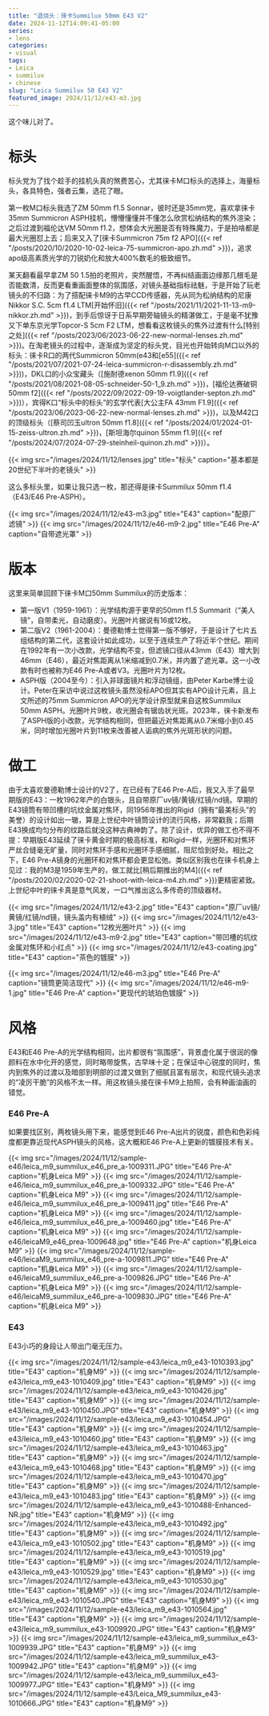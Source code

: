```yaml
---
title: "退烧头：徕卡Summilux 50mm E43 V2"
date: 2024-11-12T14:09:41-05:00
series:
- lens
categories:
- visual
tags:
- Leica
- summilux
- chinese
slug: "Leica Summilux 50 E43 V2"
featured_image: 2024/11/12/e43-m3.jpg
---
```


这个味儿对了。
<!--more-->

# 标头

标头党为了找个趁手的挂机头真的煞费苦心，尤其徕卡M口标头的选择上，海量标头，各具特色，强者云集，选花了眼。

第一枚M口标头我选了ZM 50mm f1.5 Sonnar，彼时还是35mm党，喜欢拿徕卡35mm Summicron ASPH挂机，懵懵懂懂并不懂怎么欣赏松纳结构的焦外渲染；之后过渡到福伦达VM 50mm f1.2，想体会大光圈是否有特殊魔力，于是拍啥都是最大光圈怼上去；后来又入了[徕卡Summicron 75m f2 APO]({{< ref "/posts/2020/10/2020-10-02-leica-75-summicron-apo.zh.md" >}})，追求apo级高素质光学的刀锐奶化和放大400%数毛的极致细节。

某天翻看最早拿ZM 50 1.5拍的老照片，突然醒悟，不再纠结画面边缘那几根毛是否能数清，反而更看重画面整体的氛围感，对镜头基础指标祛魅，于是开始了玩老镜头的不归路：为了搭配徕卡M9的古早CCD传感器，先从同为松纳结构的尼康Nikkor S.C. 5cm f1.4 LTM[开始怀旧]({{< ref "/posts/2021/11/2021-11-13-m9-nikkor.zh.md" >}})，到手后惊讶于日系早期旁轴镜头的精湛做工，于是毫不犹豫又下单东京光学Topcor-S 5cm F2 LTM，想看看这枚镜头的焦外过渡有什么[特别之处]({{< ref "/posts/2023/06/2023-06-22-new-normal-lenses.zh.md" >}})。在淘老镜头的过程中，逐渐成为坚定的标头党，目光也开始转向M口以外的标头：徕卡R口的两代Summicron 50mm(e43和[e55]({{< ref "/posts/2021/07/2021-07-24-leica-summicron-r-disassembly.zh.md" >}}))，DKL口的小众宝藏头（[施耐德xenon 50mm f1.9]({{< ref "/posts/2021/08/2021-08-05-schneider-50-1_9.zh.md" >}})，[福伦达赛破铜50mm f2]({{< ref "/posts/2022/09/2022-09-19-voigtlander-septon.zh.md" >}})），宾得K口“标头中的标头”的玄学代表[大公主FA 43mm F1.9]({{< ref "/posts/2023/06/2023-06-22-new-normal-lenses.zh.md" >}})，以及M42口的顶级标头（[蔡司凹玉ultron 50mm f1.8]({{< ref "/posts/2024/01/2024-01-15-zeiss-ultron.zh.md" >}})，[斯坦海尔quinon 55mm f1.9]({{< ref "/posts/2024/07/2024-07-29-steinheil-quinon.zh.md" >}})）。

{{< img src="/images/2024/11/12/lenses.jpg" title="标头" caption="基本都是20世纪下半叶的老镜头" >}}

这么多标头里，如果让我只选一枚，那还得是徕卡Summilux 50mm f1.4（E43/E46 Pre-ASPH）。

{{< img src="/images/2024/11/12/e43-m3.jpg" title="E43" caption="配原厂滤镜" >}}
{{< img src="/images/2024/11/12/e46-m9-2.jpg" title="E46 Pre-A" caption="自带遮光罩" >}}

# 版本

这里来简单回顾下徕卡M口50mm Summilux的历史版本：

- 第一版V1（1959-1961）：光学结构源于更早的50mm f1.5 Summarit（“美人镜”，自带柔光，自动磨皮）。光圈叶片据说有16或12枚。
- 第二版V2（1961-2004）：曼德勒博士觉得第一版不够好，于是设计了七片五组结构的第二代，这套设计如此成功，以至于连续生产了将近半个世纪。期间在1992年有一次小改款，光学结构不变，但滤镜口径从43mm（E43）增大到46mm（E46），最近对焦距离从1米缩减到0.7米，并内置了遮光罩。这一小改款有时也被称为E46 Pre-A或者V3。光圈叶片为12枚。
- ASPH版（2004至今）：引入非球面镜片和浮动镜组，由Peter Karbe博士设计。Peter在采访中说过这枚镜头虽然没标APO但其实有APO设计元素，且上文所述的75mm Summicron APO的光学设计原型就来自这枚Summilux 50mm ASPH。光圈叶片9枚，收光圈会有锯齿状光斑。2023年，徕卡新发布了ASPH版的小改款，光学结构相同，但把最近对焦距离从0.7米缩小到0.45米，同时增加光圈叶片到11枚来改善被人诟病的焦外光斑形状的问题。

# 做工

由于太喜欢曼德勒博士设计的V2了，在已经有了E46 Pre-A后，我又入手了最早期版的E43：一枚1962年产的白银头，且自带原厂uv镜/黄镜/红镜/nd镜。早期的E43镜筒有带凹槽的坑纹金属对焦环，同1956年推出的Rigid（拥有“最美标头”的美誉）的设计如出一辙，算是上世纪中叶镜筒设计的流行风格，非常戳我；后期E43换成均匀分布的纹路后就没这种古典神韵了。除了设计，优异的做工也不得不提：早期版E43延续了徕卡黄金时期的极高标准，和Rigid一样，光圈环和对焦环严丝合缝毫无旷量，同时对焦环手感和光圈环手感细腻，阻尼恰到好处。相比之下，E46 Pre-A镜身的光圈环和对焦环都会更显松弛。类似区别我也在徕卡机身上见过：我的M3是1959年生产的，做工就比[稍后期推出的M4]({{< ref "/posts/2020/02/2020-02-21-shoot-with-leica-m4.zh.md" >}})更精密紧致。上世纪中叶的徕卡真是意气风发，一口气推出这么多传奇的顶级器材。

{{< img src="/images/2024/11/12/e43-2.jpg" title="E43" caption="原厂uv镜/黄镜/红镜/nd镜，镜头盖内有植绒" >}}
{{< img src="/images/2024/11/12/e43-3.jpg" title="E43" caption="12枚光圈叶片" >}}
{{< img src="/images/2024/11/12/e43-m9-2.jpg" title="E43" caption="带凹槽的坑纹金属对焦环和小红点" >}}
{{< img src="/images/2024/11/12/e43-coating.jpg" title="E43" caption="茶色的镀膜" >}}

{{< img src="/images/2024/11/12/e46-m3.jpg" title="E46 Pre-A" caption="镜筒更简洁现代" >}}
{{< img src="/images/2024/11/12/e46-m9-1.jpg" title="E46 Pre-A" caption="更现代的琥珀色镀膜" >}}

# 风格

E43和E46 Pre-A的光学结构相同，出片都很有“氛围感”，背景虚化属于很润的像颜料在水中化开的感觉，同时略带旋焦，古早味十足；在保证中心锐度的同时，焦内到焦外的过渡以及暗部到明部的过渡又做到了细腻且富有层次，和现代镜头追求的“凌厉干脆”的风格不太一样。用这枚镜头接在徕卡M9上拍照，会有种画油画的错觉。

### E46 Pre-A

如果要找区别，两枚镜头用下来，能感觉到E46 Pre-A出片的锐度，颜色和色彩纯度都更靠近现代ASPH镜头的风格，这大概和E46 Pre-A上更新的镀膜技术有关。

{{< img src="/images/2024/11/12/sample-e46/leica_m9_summilux_e46_pre_a-1009311.JPG" title="E46 Pre-A" caption="机身Leica M9" >}}
{{< img src="/images/2024/11/12/sample-e46/leica_m9_summilux_e46_pre_a-1009332.JPG" title="E46 Pre-A" caption="机身Leica M9" >}}
{{< img src="/images/2024/11/12/sample-e46/leica_m9_summilux_e46_pre_a-1009411.jpg" title="E46 Pre-A" caption="机身Leica M9" >}}
{{< img src="/images/2024/11/12/sample-e46/leica_m9_summilux_e46_pre_a-1009460.jpg" title="E46 Pre-A" caption="机身Leica M9" >}}
{{< img src="/images/2024/11/12/sample-e46/leicaM9_e46_prea-1009648.jpg" title="E46 Pre-A" caption="机身Leica M9" >}}
{{< img src="/images/2024/11/12/sample-e46/leicaM9_summilux_e46_pre-a-1009811.JPG" title="E46 Pre-A" caption="机身Leica M9" >}}
{{< img src="/images/2024/11/12/sample-e46/leicaM9_summilux_e46_pre-a-1009826.JPG" title="E46 Pre-A" caption="机身Leica M9" >}}
{{< img src="/images/2024/11/12/sample-e46/leicaM9_summilux_e46_pre-a-1009830.JPG" title="E46 Pre-A" caption="机身Leica M9" >}}


### E43

E43小巧的身段让人带出门毫无压力。

{{< img src="/images/2024/11/12/sample-e43/leica_m9_e43-1010393.jpg" title="E43" caption="机身M9" >}}
{{< img src="/images/2024/11/12/sample-e43/leica_m9_e43-1010409.jpg" title="E43" caption="机身M9" >}}
{{< img src="/images/2024/11/12/sample-e43/leica_m9_e43-1010426.jpg" title="E43" caption="机身M9" >}}
{{< img src="/images/2024/11/12/sample-e43/leica_m9_e43-1010450.JPG" title="E43" caption="机身M9" >}}
{{< img src="/images/2024/11/12/sample-e43/leica_m9_e43-1010454.JPG" title="E43" caption="机身M9" >}}
{{< img src="/images/2024/11/12/sample-e43/leica_m9_e43-1010460.jpg" title="E43" caption="机身M9" >}}
{{< img src="/images/2024/11/12/sample-e43/leica_m9_e43-1010463.jpg" title="E43" caption="机身M9" >}}
{{< img src="/images/2024/11/12/sample-e43/leica_m9_e43-1010468.jpg" title="E43" caption="机身M9" >}}
{{< img src="/images/2024/11/12/sample-e43/leica_m9_e43-1010470.jpg" title="E43" caption="机身M9" >}}
{{< img src="/images/2024/11/12/sample-e43/leica_m9_e43-1010483.jpg" title="E43" caption="机身M9" >}}
{{< img src="/images/2024/11/12/sample-e43/leica_m9_e43-1010488-Enhanced-NR.jpg" title="E43" caption="机身M9" >}}
{{< img src="/images/2024/11/12/sample-e43/leica_m9_e43-1010492.jpg" title="E43" caption="机身M9" >}}
{{< img src="/images/2024/11/12/sample-e43/leica_m9_e43-1010502.jpg" title="E43" caption="机身M9" >}}
{{< img src="/images/2024/11/12/sample-e43/leica_m9_e43-1010519.jpg" title="E43" caption="机身M9" >}}
{{< img src="/images/2024/11/12/sample-e43/leica_m9_e43-1010529.jpg" title="E43" caption="机身M9" >}}
{{< img src="/images/2024/11/12/sample-e43/leica_m9_e43-1010530.jpg" title="E43" caption="机身M9" >}}
{{< img src="/images/2024/11/12/sample-e43/leica_m9_e43-1010540.JPG" title="E43" caption="机身M9" >}}
{{< img src="/images/2024/11/12/sample-e43/leica_m9_e43-1010564.jpg" title="E43" caption="机身M9" >}}
{{< img src="/images/2024/11/12/sample-e43/leica_m9_summilux_e43-1009920.JPG" title="E43" caption="机身M9" >}}
{{< img src="/images/2024/11/12/sample-e43/leica_m9_summilux_e43-1009939.JPG" title="E43" caption="机身M9" >}}
{{< img src="/images/2024/11/12/sample-e43/leica_m9_summilux_e43-1009942.JPG" title="E43" caption="机身M9" >}}
{{< img src="/images/2024/11/12/sample-e43/leica_m9_summilux_e43-1009977.JPG" title="E43" caption="机身M9" >}}
{{< img src="/images/2024/11/12/sample-e43/Leica_M9_summilux_e43-1010666.JPG" title="E43" caption="机身M9" >}}
